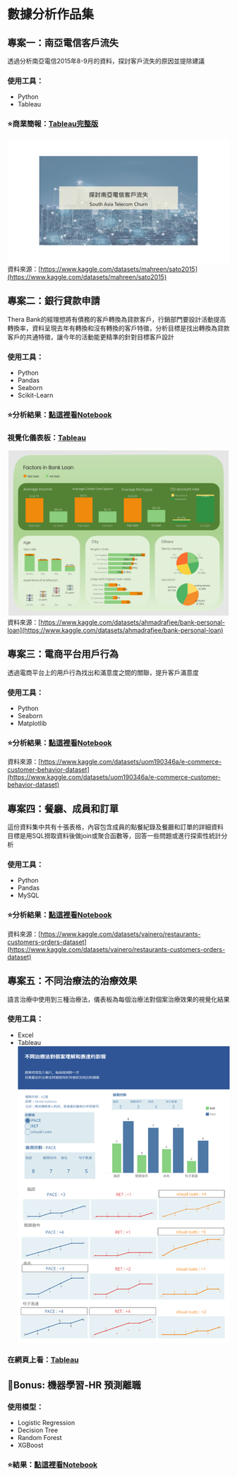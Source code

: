 # 數據分析作品集
## 專案一：南亞電信客戶流失
透過分析南亞電信2015年8-9月的資料，探討客戶流失的原因並提除建議  
### 使用工具：
- Python
- Tableau
### ⭐商業簡報：[Tableau完整版](https://public.tableau.com/app/profile/yii.chen/viz/southasiatelecomchurn/1_1)
![plot](南亞電信客戶流失商業簡報/投影片1.PNG)  
資料來源：[https://www.kaggle.com/datasets/mahreen/sato2015](https://www.kaggle.com/datasets/mahreen/sato2015)  
## 專案二：銀行貸款申請  
Thera Bank的經理想將有債務的客戶轉換為貸款客戶，行銷部門要設計活動提高轉換率，資料呈現去年有轉換和沒有轉換的客戶特徵，分析目標是找出轉換為貸款客戶的共通特徵，讓今年的活動能更精準的針對目標客戶設計  
### 使用工具：
- Python  
- Pandas  
- Seaborn
- Scikit-Learn
### ⭐分析結果：[點這裡看Notebook](Python-貸款申請.ipynb)  
### 視覺化儀表板：[Tableau](https://public.tableau.com/app/profile/yii.chen/viz/_17539345831840/1)  
![plot](dashboards/bank_loan_dashboard.png)
資料來源：[https://www.kaggle.com/datasets/ahmadrafiee/bank-personal-loan](https://www.kaggle.com/datasets/ahmadrafiee/bank-personal-loan)  
## 專案三：電商平台用戶行為
透過電商平台上的用戶行為找出和滿意度之間的關聯，提升客戶滿意度  
### 使用工具：
- Python
- Seaborn
- Matplotlib
### ⭐分析結果：[點這裡看Notebook](Python-電商客戶行為.ipynb)  
資料來源：[https://www.kaggle.com/datasets/uom190346a/e-commerce-customer-behavior-dataset](https://www.kaggle.com/datasets/uom190346a/e-commerce-customer-behavior-dataset)
## 專案四：餐廳、成員和訂單
這份資料集中共有十張表格，內容包含成員的點餐紀錄及餐廳和訂單的詳細資料  
目標是用SQL撈取資料後做join或聚合函數等，回答一些問題或進行探索性統計分析  
### 使用工具：
- Python
- Pandas
- MySQL
### ⭐分析結果：[點這裡看Notebook](SQL-餐廳、成員和訂單.ipynb)  
資料來源：[https://www.kaggle.com/datasets/vainero/restaurants-customers-orders-dataset](https://www.kaggle.com/datasets/vainero/restaurants-customers-orders-dataset)
## 專案五：不同治療法的治療效果
語言治療中使用到三種治療法，儀表板為每個治療法對個案治療效果的視覺化結果
### 使用工具：
- Excel
- Tableau  
![plot](Tableau-治療法儀表板.png)
### 在網頁上看：[Tableau](https://public.tableau.com/app/profile/yii.chen/viz/interventions_17532390956700/2_2)  
## 🎯Bonus: 機器學習-HR 預測離職
### 使用模型：
- Logistic Regression
- Decision Tree
- Random Forest
- XGBoost
### ⭐結果：[點這裡看Notebook](機器學習-HR預測離職.ipynb)

